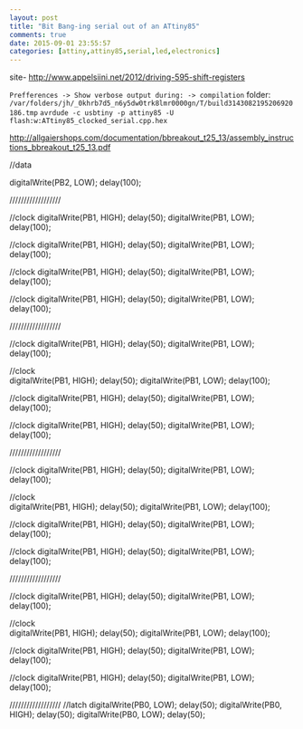 ```yaml
---
layout: post
title: "Bit Bang-ing serial out of an ATtiny85"
comments: true
date: 2015-09-01 23:55:57
categories: [attiny,attiny85,serial,led,electronics]
---
```


site- http://www.appelsiini.net/2012/driving-595-shift-registers


`Prefferences -> Show verbose output during: -> compilation`
folder: `/var/folders/jh/_0khrb7d5_n6y5dw0trk8lmr0000gn/T/build3143082195206920186.tmp`
`avrdude -c usbtiny -p attiny85 -U flash:w:ATtiny85_clocked_serial.cpp.hex`

http://allgaiershops.com/documentation/bbreakout_t25_13/assembly_instructions_bbreakout_t25_13.pdf


//data

digitalWrite(PB2, LOW);
delay(100);

//////////////////

//clock
  digitalWrite(PB1, HIGH);
  delay(50);
  digitalWrite(PB1, LOW);
delay(100);

//clock
  digitalWrite(PB1, HIGH);
  delay(50);
  digitalWrite(PB1, LOW);
delay(100);

//clock
  digitalWrite(PB1, HIGH);
  delay(50);
  digitalWrite(PB1, LOW);
delay(100);

//clock
  digitalWrite(PB1, HIGH);
  delay(50);
  digitalWrite(PB1, LOW);
delay(100);

//////////////////

//clock
  digitalWrite(PB1, HIGH);
  delay(50);
  digitalWrite(PB1, LOW);
delay(100);

//clock  
  digitalWrite(PB1, HIGH);
  delay(50);
  digitalWrite(PB1, LOW);
delay(100);

//clock
  digitalWrite(PB1, HIGH);
  delay(50);
  digitalWrite(PB1, LOW);
delay(100);

//clock
  digitalWrite(PB1, HIGH);
  delay(50);
  digitalWrite(PB1, LOW);
delay(100);

//////////////////

//clock
  digitalWrite(PB1, HIGH);
  delay(50);
  digitalWrite(PB1, LOW);
delay(100);

//clock  
  digitalWrite(PB1, HIGH);
  delay(50);
  digitalWrite(PB1, LOW);
delay(100);

//clock
  digitalWrite(PB1, HIGH);
  delay(50);
  digitalWrite(PB1, LOW);
delay(100);

//clock
  digitalWrite(PB1, HIGH);
  delay(50);
  digitalWrite(PB1, LOW);
delay(100);

//////////////////

//clock
  digitalWrite(PB1, HIGH);
  delay(50);
  digitalWrite(PB1, LOW);
delay(100);

//clock  
  digitalWrite(PB1, HIGH);
  delay(50);
  digitalWrite(PB1, LOW);
delay(100);

//clock
  digitalWrite(PB1, HIGH);
  delay(50);
  digitalWrite(PB1, LOW);
delay(100);

//clock
  digitalWrite(PB1, HIGH);
  delay(50);
  digitalWrite(PB1, LOW);
delay(100);




//////////////////
//latch
  digitalWrite(PB0, LOW);
  delay(50);
  digitalWrite(PB0, HIGH);
  delay(50);
digitalWrite(PB0, LOW);
  delay(50);




